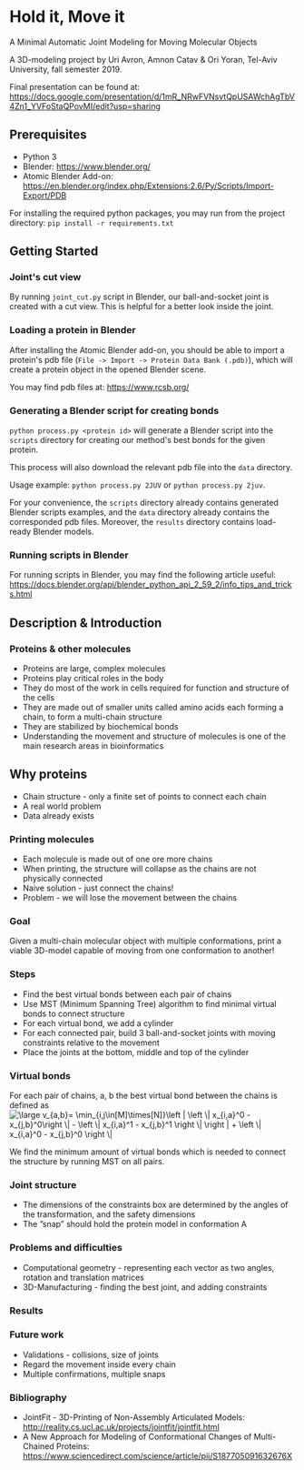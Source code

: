 # Hold it, Move it
A Minimal Automatic Joint Modeling for Moving Molecular Objects

A 3D-modeling project by Uri Avron, Amnon Catav & Ori Yoran, Tel-Aviv University, fall semester 2019.

Final presentation can be found at: https://docs.google.com/presentation/d/1mR_NRwFVNsvtQpUSAWchAgTbV4Zn1_YVFoStaQPovMI/edit?usp=sharing

## Prerequisites
- Python 3
- Blender: https://www.blender.org/
- Atomic Blender Add-on: https://en.blender.org/index.php/Extensions:2.6/Py/Scripts/Import-Export/PDB

For installing the required python packages, you may run from the project directory:
`pip install -r requirements.txt`


## Getting Started
### Joint's cut view
By running `joint_cut.py` script in Blender, our ball-and-socket joint is created with a cut view. This is helpful for a better look inside the joint.


### Loading a protein in Blender
After installing the Atomic Blender add-on, you should be able to import a protein's pdb file (`File -> Import -> Protein Data Bank (.pdb)`), which will create a protein object in the opened Blender scene.

You may find pdb files at: https://www.rcsb.org/


### Generating a Blender script for creating bonds
`python process.py <protein id>` will generate a Blender script into the `scripts` directory for creating our method's best bonds for the given protein.

This process will also download the relevant pdb file into the `data` directory.

Usage example: `python process.py 2JUV` or `python process.py 2juv`.

For your convenience, the `scripts` directory already contains generated Blender scripts examples, and the `data` directory already contains the corresponded pdb files.
Moreover, the `results` directory contains load-ready Blender models.


### Running scripts in Blender
For running scripts in Blender, you may find the following article useful:
https://docs.blender.org/api/blender_python_api_2_59_2/info_tips_and_tricks.html



## Description & Introduction
### Proteins & other molecules
- Proteins are large, complex molecules
- Proteins play critical roles in the body
- They do most of the work in cells required for function and structure of the cells
- They are made out of smaller units called amino acids each forming a chain, to form a multi-chain structure
- They are stabilized by biochemical bonds
- Understanding the movement and structure of molecules is one of the main research areas in bioinformatics


## Why proteins
- Chain structure - only a finite set of points to connect each chain
- A real world problem
- Data already exists


### Printing molecules
- Each molecule is made out of one ore more chains
- When printing, the structure will collapse as the chains are not physically connected
- Naive solution - just connect the chains!
- Problem - we will lose the movement between the chains

### Goal
Given a multi-chain molecular object with multiple conformations, print a viable 3D-model capable of moving from one conformation to another!


### Steps
- Find the best virtual bonds between each pair of chains
- Use MST (Minimum Spanning Tree) algorithm to find minimal virtual bonds to connect structure
- For each virtual bond, we add a cylinder
- For each connected pair, build 3 ball-and-socket joints with moving constraints relative to the movement
- Place the joints at the bottom, middle and top of the cylinder


### Virtual bonds
For each pair of chains, a, b the best virtual bond between the chains is defined as
<img src="https://latex.codecogs.com/svg.latex?\dpi{300}&space;\large&space;v_{a,b}=&space;\min_{i,j\in[M]\times[N]}\left&space;|&space;\left&space;\|&space;x_{i,a}^0&space;-&space;x_{j,b}^0\right&space;\|&space;-&space;\left&space;\|&space;x_{i,a}^1&space;-&space;x_{j,b}^1&space;\right&space;\|&space;\right&space;|&space;&plus;&space;\left&space;\|&space;x_{i,a}^0&space;-&space;x_{j,b}^0&space;\right&space;\|" title="\large v_{a,b}= \min_{i,j\in[M]\times[N]}\left | \left \| x_{i,a}^0 - x_{j,b}^0\right \| - \left \| x_{i,a}^1 - x_{j,b}^1 \right \| \right | + \left \| x_{i,a}^0 - x_{j,b}^0 \right \|" />

We find the minimum amount of virtual bonds which is needed to connect the structure by running MST on all pairs.


### Joint structure
- The dimensions of the constraints box are determined by the angles of the transformation, and the safety dimensions
- The ”snap” should hold the protein model in conformation A


### Problems and difficulties
- Computational geometry - representing each vector as two angles, rotation and translation matrices
- 3D-Manufacturing - finding the best joint, and adding constraints


### Results



### Future work
- Validations - collisions, size of joints
- Regard the movement inside every chain 
- Multiple confirmations, multiple snaps


### Bibliography
- JointFit - 3D-Printing of Non-Assembly Articulated Models: http://reality.cs.ucl.ac.uk/projects/jointfit/jointfit.html
- A New Approach for Modeling of Conformational Changes of Multi-Chained Proteins: https://www.sciencedirect.com/science/article/pii/S187705091632676X
